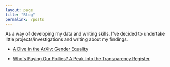 ```yaml
---
layout: page
title: "Blog"
permalink: /posts
---
```


As a way of developing my data and writing skills, I've decided to undertake little projects/investigations and writing about my findings.

- [A Dive in the ArXiv: Gender Equality](https://tomjdove.github.io/TomJDove/2023/07/04/Arxiv-Gender.html)

- [Who's Paying Our Pollies? A Peak Into the Transparency Register](https://tomjdove.github.io/TomJDove/2023/07/28/Transparency.html)



